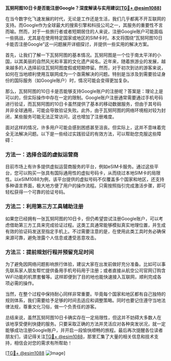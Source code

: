 **瓦努阿图10日卡是否能注册Google？深度解读与实用建议[[TG💪+ @esim1088](https://t.me/s/esim1088)]**

在当今数字化飞速发展的时代，无论是工作还是生活，我们几乎都离不开互联网的支持。而Google作为全球最大的搜索引擎和科技公司之一，其服务的重要性不言而喻。然而，对于一些旅行者或者短期居住的人来说，注册Google账户可能面临一些挑战，尤其是在使用特定国家或地区的SIM卡时。本文将围绕“瓦努阿图10日卡能否注册Google”这一问题展开详细探讨，并提供一些实用的解决方案。

首先，让我们了解一下瓦努阿图的基本情况。瓦努阿图是一个位于南太平洋的小国，以其美丽的自然风光和丰富的文化遗产闻名。近年来，随着旅游业的发展，越来越多的人选择前往瓦努阿图度假或短期停留。然而，对于初次到访的游客来说，如何在当地顺利使用互联网成为一个亟需解决的问题。特别是当涉及到需要验证身份的国际服务（如Google账户）时，情况可能会变得更加复杂。

那么，瓦努阿图的10日卡是否能够支持Google账户的注册呢？答案是：理论上是可以的，但实际操作中存在一定的限制。Google账户注册通常需要通过手机号码进行验证，而瓦努阿图的10日卡虽然提供了基本的移动数据服务，但由于其号码并非全球通用，可能会导致验证失败。此外，由于瓦努阿图的网络环境相对较为封闭，某些服务可能无法正常访问，这也增加了注册难度。

面对这样的情况，许多用户可能会感到困惑甚至沮丧。但实际上，这并不意味着完全无法解决问题。以下是一些经过实践验证的有效方法，可以帮助您克服这些障碍：

### 方法一：选择合适的虚拟运营商
目前市场上有许多提供虚拟运营商服务的平台，例如eSIM卡服务。通过这些平台，您可以购买一张具有国际通用性的虚拟号码卡，从而绕过本地SIM卡的局限性。以eSIM1088为例，该平台提供的虚拟号码不仅覆盖多个国家和地区，还支持多种语言界面，极大地方便了用户的操作流程。只需按照指引完成激活步骤，即可轻松获得一个可靠的验证号码。

### 方法二：利用第三方工具辅助注册
如果您已经拥有一张瓦努阿图的10日卡，但仍希望尝试注册Google账户，可以考虑借助第三方工具来完成验证过程。这类工具通常能够模拟真实地理位置，并生成有效的验证码发送至指定手机上。不过需要注意的是，在使用此类工具时务必确保来源可靠，避免泄露个人信息或遭受恶意攻击。

### 方法三：提前规划行程并预留充足时间
为了避免因网络问题影响旅行体验，建议大家在出发前做好充分准备。比如可以事先联系家人朋友帮忙提供备用手机号码用于注册；或者直接从航空公司官网订购含WiFi功能的机票套餐等。这样即便到了目的地也能快速接入互联网，顺利完成各项必需的操作。

当然，在整个过程中保持耐心同样非常重要。毕竟每个国家和地区都有自己独特的规则体系，我们需要给予足够的时间去适应和调整策略。同时也要记住遵守当地法律法规，尊重文化习俗，做一个负责任的游客。

总结来说，虽然瓦努阿图10日卡确实存在一定局限性，但这并不妨碍大多数人在该地享受便利快捷的服务。只要采取正确的方法并灵活应对各种突发状况，就一定能够成功注册Google账户，并开启一段愉快顺畅的旅程。最后再次提醒各位读者朋友们，请记得关注[TG💪+ @esim1088](https://t.me/s/esim1088)，那里汇集了大量的相关信息和技术支持，相信会对您的需求有所帮助！

[[TG💪+ @esim1088](https://t.me/s/esim1088) ![Image](https://i.postimg.cc/4NQfJmqS/Snipaste-2025-05-13-00-14-12.png)]